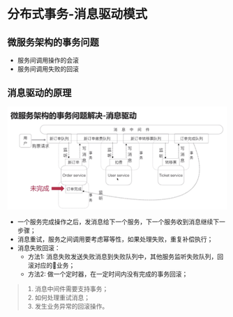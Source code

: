 # 分布式事务-消息驱动模式

## 微服务架构的事务问题

* 服务间调用操作的会滚
* 服务间调用失败的回滚


## 消息驱动的原理

![](./assets/2019-03-10-09-07-56.png) 



* 一个服务完成操作之后，发消息给下一个服务，下一个服务收到消息继续下一步骤；
* 消息重试，服务之间调用要考虑幂等性，如果处理失败，重复补偿执行；
* 消息失败回滚：
   * 方法1: 消息失败发送失败消息到失败队列中，其他服务监听失败队列，回滚对应的业务；
   * 方法2: 做一个定时器，在一定时间内没有完成的事务回滚；

> 1. 消息中间件需要支持事务；
> 1. 如何处理重试消息；
> 1. 发生业务异常的回滚操作。